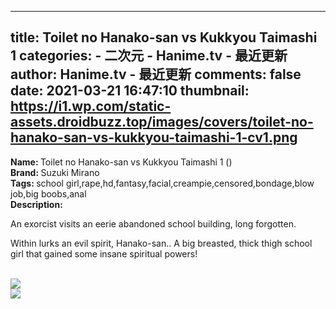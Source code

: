 
---
title: Toilet no Hanako-san vs Kukkyou Taimashi 1
categories: 
    - 二次元
    - Hanime.tv - 最近更新
author: Hanime.tv - 最近更新
comments: false
date: 2021-03-21 16:47:10
thumbnail: https://i1.wp.com/static-assets.droidbuzz.top/images/covers/toilet-no-hanako-san-vs-kukkyou-taimashi-1-cv1.png
---

<div>   
<b>Name: </b>Toilet no Hanako-san vs Kukkyou Taimashi 1 ()<br><b>Brand: </b>Suzuki Mirano<br><b>Tags: </b>school girl,rape,hd,fantasy,facial,creampie,censored,bondage,blow job,big boobs,anal<br><b>Description: </b><p>An exorcist visits an eerie abandoned school building, long forgotten.</p>

<p>Within lurks an evil spirit, Hanako-san.. A big breasted, thick thigh school girl that gained some insane spiritual powers!</p><br><img src="https://i1.wp.com/static-assets.droidbuzz.top/images/covers/toilet-no-hanako-san-vs-kukkyou-taimashi-1-cv1.png" referrerpolicy="no-referrer"><br><img src="https://static-assets.droidbuzz.top/images/posters/toilet-no-hanako-san-vs-kukkyou-taimashi-1-pb1.png" referrerpolicy="no-referrer">  
</div>
            